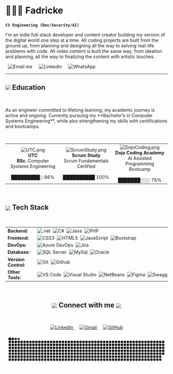 <h1>👨🏾‍💻 Fadricke </h1>

**`CS Engineering (Dev/Security/AI)`**

I'm an indie full-stack developer and content creator building my version of the digital world one step at a time. All coding projects are built from the ground up, from planning and designing all the way to solving real-life problems with code. All video content is built the same way, from ideation and planning, all the way to finalizing the content with artistic touches.

<p align="left">
  <a href="mailto:fauriciorojas05@gmail.com?subject=Hola%20Fauricio%20(v%C3%ADa%20GitHub)&body=Hola%20Fauricio,%0A%0AVi%20tu%20perfil%20en%20GitHub%20y%20me%20gustar%C3%ADa%20contactarte%20sobre..."
     style="text-decoration:none; display:inline-block; margin: 0 8px;">
    <img alt="Email me" src="https://custom-icon-badges.demolab.com/badge/EMAIL%20ME-EA4335?style=for-the-badge&logo=mail&logoColor=white&labelColor=B23121"/></a>
  <a href="https://www.linkedin.com/in/fauriciorojascastro" target="_blank"style="text-decoration:none; display:inline-block; margin: 0 8px;">
    <img alt="LinkedIn" 
         src="https://custom-icon-badges.demolab.com/badge/LINKEDIN-0A66C2?style=for-the-badge&logo=linkedin&logoColor=white&labelColor=094F99"/></a>
  <a href="https://wa.me/50670595975?text=Hola%20Fauricio,%20te%20contacto%20desde%20tu%20GitHub."target="_blank"style="text-decoration:none; display:inline-block; margin: 0 8px;">
    <img alt="WhatsApp"src="https://custom-icon-badges.demolab.com/badge/WHATSAPP-25D366?style=for-the-badge&logo=whatsapp&logoColor=white&labelColor=1DA851"/></a>
</p>

---

<h2 align="left">
  <img src="https://media3.giphy.com/media/v1.Y2lkPTc5MGI3NjExbjY1Mnh0Z2hvMG84eG96OXEwdGhrZ2VmNmVya2IyOTE5bzNpaHllZSZlcD12MV9pbnRlcm5hbF9naWZfYnlfaWQmY3Q9cw/dBrXAuiJQpBTgFhHFH/giphy.gif" width ="30">
    <b> Education</b>
</h2>

<br>

<p>As an engineer committed to lifelong learning, my academic journey is active and ongoing.  
Currently pursuing my **Bachelor’s in Computer Systems Engineering**, while also strengthening my skills with certifications and bootcamps.
</p>
<br>
<div align="center">
  <table style="margin-left: auto; margin-right: auto;">
    <tr>
      <td align="center">
        <img src="https://scontent.fsjo17-1.fna.fbcdn.net/v/t39.30808-6/440190151_834634202041180_2047923574758743917_n.jpg?_nc_cat=111&ccb=1-7&_nc_sid=6ee11a&_nc_ohc=_UeiGZN-_2EQ7kNvwHAhQic&_nc_oc=Adlo7FIFZ4AgBaCRULb1eVemKTWDbIYeFtkGiGwyHU9BpxmioDDQ-fdeq7wIEiUwbPo&_nc_zt=23&_nc_ht=scontent.fsjo17-1.fna&_nc_gid=4ofms5zv_4fH9BYeZrNu9g&oh=00_AfWK8zJCz84Al-mnmknwWyD3GCDE7v_je1V-JxsLNcLAmw&oe=68B41958" width="90" alt="UTC.png"/><br>
        <strong>UTC</strong><br><strong>BSc.</strong> Computer Systems Engineering<br>
        <br>
          █████████░ 86%
        <br>
      </td>
      <td align="center">
       <img src="https://i.pinimg.com/280x280_RS/2e/5d/ac/2e5dacab5be4121b4cea03437268d610.jpg" width="90" alt="ScrumStudy.png"/><br>
        <strong>Scrum Study</strong><br><strong></strong>Scrum Fundamentals Certified<br>
        <br>
        ██████████ 100%
        <br>
      </td>
      <td align="center">
       <img src="https://images.lumacdn.com/calendars/uc/558afdac-4b61-4e1c-9123-d6aa5500872c.png" width="90" alt="DojoCoding.png"/><br>
        <strong>Dojo Coding Academy</strong><br><strong></strong>AI Assisted Programming Bootcamp<br>
        <br>
        ███████░░░ 76%
        <br>
      </td>
    </tr>
  </table>
</div>

<br>

<h2 align="left">
  <img src="https://media2.giphy.com/media/QssGEmpkyEOhBCb7e1/giphy.gif?cid=ecf05e47a0n3gi1bfqntqmob8g9aid1oyj2wr3ds3mg700bl&rid=giphy.gif" width="25" valign="middle"/>
  <b> Tech Stack</b>
</h2>

<br>

<table align="center" width="720">
  <tr>
    <td width="160"><b>Backend:</b></td>
    <td width="900">
      <nobr>
        <img src="https://skillicons.dev/icons?i=dotnet" width="40" alt=".net"/>&nbsp;
        <img src="https://cdn.jsdelivr.net/gh/devicons/devicon/icons/csharp/csharp-original.svg" height="40" alt="C#"/>&nbsp;
        <img src="https://cdn.jsdelivr.net/gh/devicons/devicon/icons/java/java-original.svg" height="40" alt="Java"/>&nbsp;
        <img src="https://cdn.jsdelivr.net/gh/devicons/devicon/icons/php/php-original.svg" height="40" alt="PHP"/>
      </nobr>
    </td>
  </tr>

  <tr>
    <td><b>Frontend:</b></td>
    <td>
      <nobr>
        <img src="https://cdn.jsdelivr.net/gh/devicons/devicon/icons/css3/css3-original.svg" height="40" alt="CSS3"/>&nbsp;
        <img src="https://cdn.jsdelivr.net/gh/devicons/devicon/icons/html5/html5-original.svg" height="40" alt="HTML5"/>&nbsp;
        <img src="https://skillicons.dev/icons?i=js" width="40" alt="JavaScript"/>&nbsp;
        <img src="https://skillicons.dev/icons?i=bootstrap" width="40" alt="Bootstrap"/>&nbsp;
      </nobr>
    </td>
  </tr>

  <tr>
    <td><b>DevOps:</b></td>
    <td>
      <nobr>
        <img src="https://cdn.jsdelivr.net/gh/devicons/devicon/icons/azuredevops/azuredevops-original.svg" height="40" alt="Azure DevOps"/>&nbsp;
        <img src="https://cdn.jsdelivr.net/gh/devicons/devicon/icons/jira/jira-original.svg" height="40" alt="Jira"/>&nbsp;
      </nobr>
    </td>
  </tr>

  <tr>
    <td><b>Database:</b></td>
    <td>
      <nobr>
        <img src="https://cdn.jsdelivr.net/gh/devicons/devicon/icons/microsoftsqlserver/microsoftsqlserver-plain.svg" height="40" alt="SQL Server"/>&nbsp;
        <img src="https://cdn.jsdelivr.net/gh/devicons/devicon@latest/icons/mysql/mysql-original.svg" height="40" alt="MySql"/>&nbsp;  
        <img src="https://cdn.jsdelivr.net/gh/devicons/devicon/icons/oracle/oracle-original.svg" height="40" alt="Oracle"/>&nbsp; 
      </nobr>
    </td>
  </tr>

  <tr>
    <td><b>Version Control:</b></td>
    <td>
      <nobr>
        <img src="https://cdn.jsdelivr.net/gh/devicons/devicon/icons/git/git-original.svg" height="40" alt="Git"/>&nbsp;
        <img src="https://skillicons.dev/icons?i=github" height="40" alt="Github"/>&nbsp;
      </nobr>
    </td>
  </tr>

  <tr>
    <td><b>Other Tools:</b></td>
    <td>
      <nobr>
        <img src="https://cdn.jsdelivr.net/gh/devicons/devicon/icons/vscode/vscode-original.svg" height="40" alt="VS Code"/>&nbsp;
        <img src="https://cdn.jsdelivr.net/gh/devicons/devicon/icons/visualstudio/visualstudio-plain.svg" height="40" alt="Visual Studio"/>&nbsp;
                <img src="https://cdn.jsdelivr.net/gh/devicons/devicon@latest/icons/netbeans/netbeans-original.svg" height="40" alt="NetBeans"/>&nbsp;
        <img src="https://cdn.jsdelivr.net/gh/devicons/devicon@latest/icons/figma/figma-original.svg" height="40" alt="Figma"/>&nbsp;
        <img src="https://cdn.jsdelivr.net/gh/devicons/devicon@latest/icons/swagger/swagger-original.svg" height="40" alt="Swagger"/>
      </nobr>
    </td>
  </tr>
</table>

<br>

<h2 align="center">
  <img src="https://media0.giphy.com/media/v1.Y2lkPTc5MGI3NjExMHR4ZnBqcW90ZDl0eTgzZWJzcGw1ZTg4MGgxM3N6OWZmd3c5eXMxZCZlcD12MV9pbnRlcm5hbF9naWZfYnlfaWQmY3Q9cw/Y4W24kiJUB7DQlZAt4/giphy.gif" width="55" valign="middle"/>
  <b> Connect with me</b>
  <img src="https://media0.giphy.com/media/v1.Y2lkPTc5MGI3NjExMHR4ZnBqcW90ZDl0eTgzZWJzcGw1ZTg4MGgxM3N6OWZmd3c5eXMxZCZlcD12MV9pbnRlcm5hbF9naWZfYnlfaWQmY3Q9cw/Y4W24kiJUB7DQlZAt4/giphy.gif" width="55" valign="middle"/>
</h2>

<br>

<p align="center">
  <a href="https://www.linkedin.com/in/fauricio-rojas" target="_blank">
    <img src="https://skillicons.dev/icons?i=linkedin" width="50" alt="LinkedIn"/>
  </a>
  &nbsp;&nbsp;&nbsp;
  <a href="mailto:fauriciorojas05@gmail.com">
    <img src="https://skillicons.dev/icons?i=gmail" width="50" alt="Gmail"/>
  </a>
  &nbsp;&nbsp;&nbsp;
  <a href="https://github.com/fadricke" target="_blank">
    <img src="https://skillicons.dev/icons?i=github" width="50" alt="GitHub"/>
  </a>
</p>

<p align="center">
  <img  src="https://raw.githubusercontent.com/Elanza-48/Elanza-48/main/resources/img/github-contribution-grid-snake.svg"
    alt="example" />
</p>
